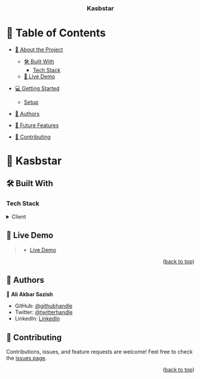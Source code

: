 <a name="readme-top"></a>

<div align="center">
  <h3><b> Kasbstar </b></h3>
</div>

# 📗 Table of Contents

- [📖 About the Project](#about-project)
  - [🛠 Built With](#built-with)
    - [Tech Stack](#tech-stack)
  - [🚀 Live Demo](#live-demo)
- [💻 Getting Started](#getting-started)
  - [Setup](#setup)

- [👥 Authors](#authors)
- [🔭 Future Features](#future-features)
- [🤝 Contributing](#contributing)


<!-- PROJECT DESCRIPTION -->

# 📖 Kasbstar <a name="about-project"></a>

## 🛠 Built With <a name="built-with"></a>

### Tech Stack <a name="tech-stack"></a>

<details>
  <summary>Client</summary>
  <ul>
    <li><a href="#">HTML</a></li>
    <li><a href="#">CSS</a></li>
    <li><a href="#">Wordpress</a></li>
  </ul>
</details>



<!-- LIVE DEMO -->
## 🚀 Live Demo <a name="live-demo"></a>

> - [Live Demo ](https://kasbstar.ir)

<p align="right">(<a href="#readme-top">back to top</a>)</p>

<!-- GETTING STARTED -->

<!-- AUTHORS -->

## 👥 Authors <a name="authors"> </a>  

👤 **Ali Akbar Sazish**

- GitHub: [@githubhandle](https://github.com/akbarsazish)
- Twitter: [@twitterhandle](https://twitter.com/AliAkbarSazish1)
- LinkedIn: [LinkedIn](https://www.linkedin.com/in/ali-akbar-sazish/)


<!-- CONTRIBUTING -->

## 🤝 Contributing <a name="contributing"></a>
Contributions, issues, and feature requests are welcome!
Feel free to check the [issues page](../../issues/).

<p align="right">(<a href="#readme-top">back to top</a>)</p>

